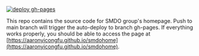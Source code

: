 [![deploy gh-pages](https://github.com/aaronyicongfu/smdohome/actions/workflows/deploy.yml/badge.svg?branch=main)](https://github.com/aaronyicongfu/smdohome/actions/workflows/deploy.yml)

This repo contains the source code for SMDO group's homepage.
Push to main branch will trigger the auto-deploy to branch gh-pages.
If everything works properly, you should be able to access the page
at [https://aaronyicongfu.github.io/smdohome](https://aaronyicongfu.github.io/smdohome).
